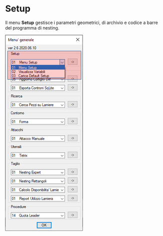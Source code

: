 # Setup

Il menu **Setup** gestisce i parametri geometrici, di archivio e codice a barre del programma di nesting.

![Setup](/public/setup/setup.png)
